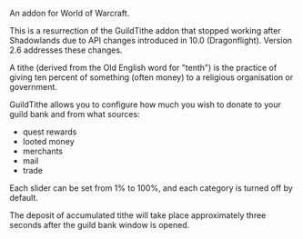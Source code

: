 An addon for World of Warcraft.

This is a resurrection of the GuildTithe addon that stopped working after Shadowlands due to API changes introduced in 10.0 (Dragonflight). Version 2.6 addresses these changes.

A tithe (derived from the Old English word for "tenth") is the practice of giving ten percent of something (often money) to a religious organisation or government.

GuildTithe allows you to configure how much you wish to donate to your guild bank and from what sources:
 
- quest rewards
- looted money
- merchants
- mail
- trade

Each slider can be set from 1% to 100%, and each category is turned off by default.

The deposit of accumulated tithe will take place approximately three seconds after the guild bank window is opened.
